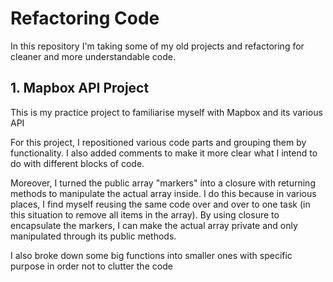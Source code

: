 # Refactoring Code
In this repository I'm taking some of my old projects and refactoring for cleaner and more understandable code.

## 1. Mapbox API Project
This is my practice project to familiarise myself with Mapbox and its various API

For this project, I repositioned various code parts and grouping them by functionality. I also added comments to make it more clear what I intend to do with different blocks of code.

Moreover, I turned the public array "markers" into a closure with returning methods to manipulate the actual array inside. I do this because in various places, I find myself reusing the same code over and over to one task (in this situation to remove all items in the array). By using closure to encapsulate the markers, I can make the actual array private and only manipulated through its public methods.

I also broke down some big functions into smaller ones with specific purpose in order not to clutter the code
